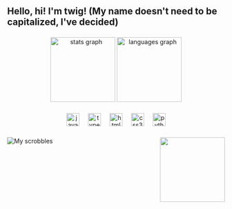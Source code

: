 <h2 align="left">Hello, hi! I'm twig! (My name doesn't need to be capitalized, I've decided)</h2>

###

<div align="center">
  <img src="https://github-readme-stats.vercel.app/api?username=twigform&hide_title=false&hide_rank=false&show_icons=true&include_all_commits=true&count_private=true&disable_animations=false&theme=dracula&locale=en&hide_border=false" height="150" alt="stats graph"  />
  <img src="https://github-readme-stats.vercel.app/api/top-langs?username=twigform&locale=en&hide_title=false&layout=compact&card_width=320&langs_count=5&theme=dracula&hide_border=false" height="150" alt="languages graph"  />
</div>

###

<div align="center">
  <img src="https://cdn.jsdelivr.net/gh/devicons/devicon/icons/javascript/javascript-original.svg" height="30" alt="javascript logo"  />
  <img width="12" />
  <img src="https://cdn.jsdelivr.net/gh/devicons/devicon/icons/typescript/typescript-original.svg" height="30" alt="typescript logo"  />
  <img width="12" />
  <img src="https://cdn.jsdelivr.net/gh/devicons/devicon/icons/html5/html5-original.svg" height="30" alt="html5 logo"  />
  <img width="12" />
  <img src="https://cdn.jsdelivr.net/gh/devicons/devicon/icons/css3/css3-original.svg" height="30" alt="css3 logo"  />
  <img width="12" />
  <img src="https://cdn.jsdelivr.net/gh/devicons/devicon/icons/python/python-original.svg" height="30" alt="python logo"  />
</div>

###

<img align="right" height="150" src="https://cdn.bsky.app/img/feed_thumbnail/plain/did:plc:44eobdmkbgei5say6pr74bw2/bafkreiaxn73czcfzmtypjmooziaebw2qnn6rev5xcbcm6qm3ju5iegzyra@jpeg"  />

###

![My scrobbles](https://lastfm-recently-played.vercel.app/api?user=twiiig&show_user=header&bg_color=282a36)

###

